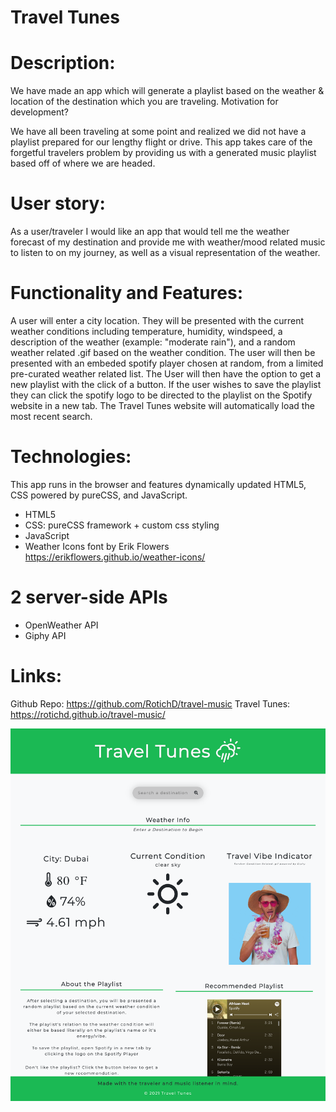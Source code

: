 # Travel Tunes

# Description:
We have made an app which will generate a playlist based on the weather & location of the destination which you are traveling. 
Motivation for development?

We have all been traveling at some point and realized we did not have a playlist prepared for our lengthy flight or drive. This app takes care of the forgetful travelers problem by providing us with a generated music playlist based off of where we are headed. 

# User story:
As a user/traveler I would like an app that would tell me the weather forecast of my destination and provide me with weather/mood related music to listen to on my journey, as well as a visual representation of the weather.

# Functionality and Features:
A user will enter a city location. They will be presented with the current weather conditions including temperature, humidity, windspeed, a description of the weather (example: "moderate rain"), and a random weather related .gif based on the weather condition. The user will then be presented with an embeded spotify player chosen at random, from a limited pre-curated weather related list. The User will then have the option to get a new playlist with the click of a button. If the user wishes to save the playlist they can click the spotify logo to be directed to the playlist on the Spotify website in a new tab. The Travel Tunes website will automatically load the most recent search. 


# Technologies:

This app runs in the browser and features dynamically updated HTML5, CSS powered by pureCSS, and JavaScript.

- HTML5
- CSS: pureCSS framework + custom css styling
- JavaScript
- Weather Icons font by Erik Flowers https://erikflowers.github.io/weather-icons/

# 2 server-side APIs

- OpenWeather API
- Giphy API

# Links: 

Github Repo: https://github.com/RotichD/travel-music
Travel Tunes: https://rotichd.github.io/travel-music/


![Screenshot](assets/images/Travel-Tunes.png)